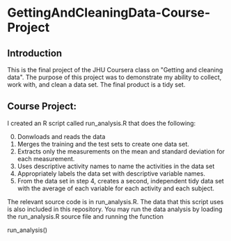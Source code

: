 # GettingAndCleaningData-Course-Project
## Introduction
This is the final project of the JHU Coursera class on "Getting and cleaning data". The purpose of this project was to demonstrate my ability to collect, work with, and clean a data set. The final product is a tidy set.

## Course Project:
I created an R script called run_analysis.R that does the following:

0. Donwloads and reads the data
1. Merges the training and the test sets to create one data set.
2. Extracts only the measurements on the mean and standard deviation for each measurement.
3. Uses descriptive activity names to name the activities in the data set
4. Appropriately labels the data set with descriptive variable names.
5. From the data set in step 4, creates a second, independent tidy data set with the average of each variable for each activity and each subject.

The relevant source code is in run_analysis.R. The data that this script uses is also included in this repository. You may run the data analysis by loading the run_analysis.R source file and running the function

run_analysis()

